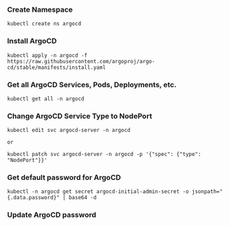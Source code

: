 ### Create Namespace

```
kubectl create ns argocd
```

### Install ArgoCD

```
kubectl apply -n argocd -f https://raw.githubusercontent.com/argoproj/argo-cd/stable/manifests/install.yaml
```

### Get all ArgoCD Services, Pods, Deployments, etc.

```
kubectl get all -n argocd
```

### Change ArgoCD Service Type to NodePort

```
kubectl edit svc argocd-server -n argocd

or

kubectl patch svc argocd-server -n argocd -p '{"spec": {"type": "NodePort"}}'
```

### Get default password for ArgoCD

```
kubectl -n argocd get secret argocd-initial-admin-secret -o jsonpath="{.data.password}" | base64 -d
```

### Update ArgoCD password

```

```